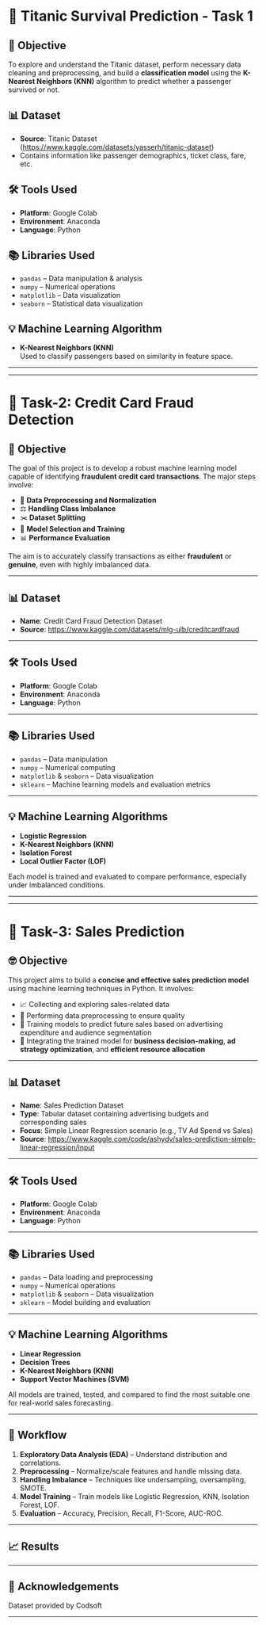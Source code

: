 # 🚢 Titanic Survival Prediction - Task 1

## 🧐 Objective
To explore and understand the Titanic dataset, perform necessary data cleaning and preprocessing, and build a **classification model** using the **K-Nearest Neighbors (KNN)** algorithm to predict whether a passenger survived or not.

## 📊 Dataset
- **Source**: Titanic Dataset (https://www.kaggle.com/datasets/yasserh/titanic-dataset)
- Contains information like passenger demographics, ticket class, fare, etc.

## 🛠 Tools Used
- **Platform**: Google Colab  
- **Environment**: Anaconda  
- **Language**: Python  

## 📚 Libraries Used
- `pandas` – Data manipulation & analysis  
- `numpy` – Numerical operations  
- `matplotlib` – Data visualization  
- `seaborn` – Statistical data visualization  

## 💡 Machine Learning Algorithm
- **K-Nearest Neighbors (KNN)**  
  Used to classify passengers based on similarity in feature space.

---
---


# 🤖 Task-2: Credit Card Fraud Detection

## 🧐 Objective
The goal of this project is to develop a robust machine learning model capable of identifying **fraudulent credit card transactions**. The major steps involve:

- 🔄 **Data Preprocessing and Normalization**  
- ⚖️ **Handling Class Imbalance**  
- ✂️ **Dataset Splitting**  
- 🧠 **Model Selection and Training**  
- 📊 **Performance Evaluation**

The aim is to accurately classify transactions as either **fraudulent** or **genuine**, even with highly imbalanced data.

---

## 📊 Dataset
- **Name**: Credit Card Fraud Detection Dataset  
- **Source**: https://www.kaggle.com/datasets/mlg-ulb/creditcardfraud
---

## 🛠 Tools Used
- **Platform**: Google Colab  
- **Environment**: Anaconda  
- **Language**: Python  

---

## 📚 Libraries Used
- `pandas` – Data manipulation  
- `numpy` – Numerical computing  
- `matplotlib` & `seaborn` – Data visualization  
- `sklearn` – Machine learning models and evaluation metrics  

---

## 💡 Machine Learning Algorithms
- **Logistic Regression**
- **K-Nearest Neighbors (KNN)**
- **Isolation Forest**
- **Local Outlier Factor (LOF)**

Each model is trained and evaluated to compare performance, especially under imbalanced conditions.

---    
---


# 📑 Task-3: Sales Prediction

## 🤓 Objective
This project aims to build a **concise and effective sales prediction model** using machine learning techniques in Python. It involves:

- 📈 Collecting and exploring sales-related data  
- 🧹 Performing data preprocessing to ensure quality  
- 🧠 Training models to predict future sales based on advertising expenditure and audience segmentation  
- 🧩 Integrating the trained model for **business decision-making**, **ad strategy optimization**, and **efficient resource allocation**

---

## 📊 Dataset
- **Name**: Sales Prediction Dataset  
- **Type**: Tabular dataset containing advertising budgets and corresponding sales  
- **Focus**: Simple Linear Regression scenario (e.g., TV Ad Spend vs Sales)  
- **Source**: https://www.kaggle.com/code/ashydv/sales-prediction-simple-linear-regression/input
---

## 🛠 Tools Used
- **Platform**: Google Colab  
- **Environment**: Anaconda  
- **Language**: Python  

---

## 📚 Libraries Used
- `pandas` – Data loading and preprocessing  
- `numpy` – Numerical operations  
- `matplotlib` & `seaborn` – Data visualization  
- `sklearn` – Model building and evaluation  

---

## 💡 Machine Learning Algorithms
- **Linear Regression**  
- **Decision Trees**  
- **K-Nearest Neighbors (KNN)**  
- **Support Vector Machines (SVM)**  

All models are trained, tested, and compared to find the most suitable one for real-world sales forecasting.

---

## 🚀 Workflow
1. **Exploratory Data Analysis (EDA)** – Understand distribution and correlations.
2. **Preprocessing** – Normalize/scale features and handle missing data.
3. **Handling Imbalance** – Techniques like undersampling, oversampling, SMOTE.
4. **Model Training** – Train models like Logistic Regression, KNN, Isolation Forest, LOF.
5. **Evaluation** – Accuracy, Precision, Recall, F1-Score, AUC-ROC.

---

## 📈 Results


---

## 🙌 Acknowledgements
Dataset provided by Codsoft

---


